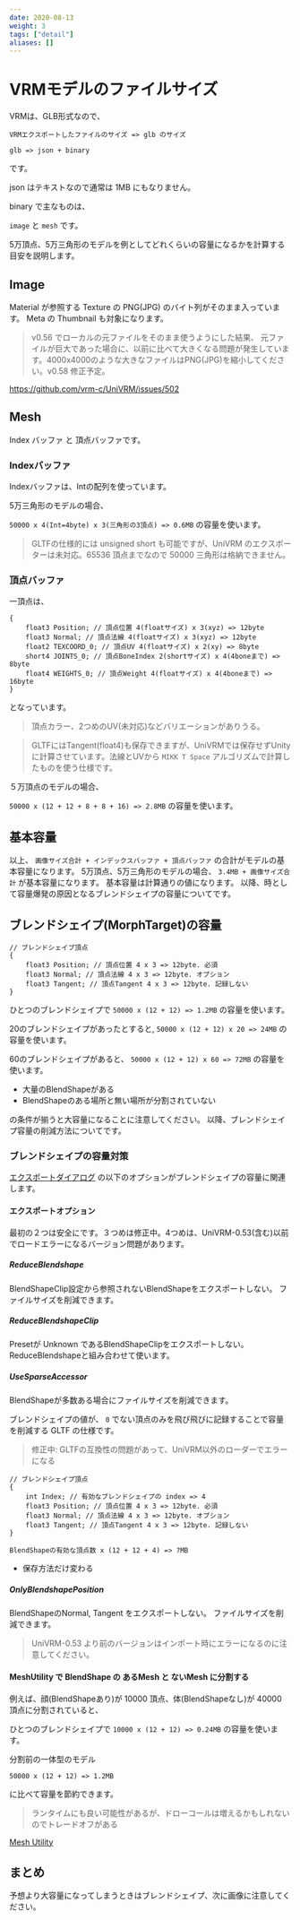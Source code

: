 ```yaml
---
date: 2020-08-13
weight: 3
tags: ["detail"]
aliases: []
---
```


# VRMモデルのファイルサイズ

VRMは、GLB形式なので、

`VRMエクスポートしたファイルのサイズ => glb のサイズ`

`glb => json + binary`

です。

json はテキストなので通常は 1MB にもなりません。

binary で主なものは、

`image` と `mesh` です。

5万頂点、5万三角形のモデルを例としてどれくらいの容量になるかを計算する目安を説明します。

## Image

Material が参照する Texture の PNG(JPG) のバイト列がそのまま入っています。
Meta の Thumbnail も対象になります。

> v0.56 でローカルの元ファイルをそのまま使うようにした結果、
元ファイルが巨大であった場合に、以前に比べて大きくなる問題が発生しています。4000x4000のような大きなファイルはPNG(JPG)を縮小してください。v0.58 修正予定。

https://github.com/vrm-c/UniVRM/issues/502

## Mesh

Index バッファ と 頂点バッファです。

### Indexバッファ

Indexバッファは、Intの配列を使っています。

5万三角形のモデルの場合、

`50000 x 4(Int=4byte) x 3(三角形の3頂点) => 0.6MB` の容量を使います。

> GLTFの仕様的には unsigned short も可能ですが、UniVRM のエクスポーターは未対応。65536 頂点までなので 50000 三角形は格納できません。

### 頂点バッファ

一頂点は、

```
{
    float3 Position; // 頂点位置 4(floatサイズ) x 3(xyz) => 12byte
    float3 Normal; // 頂点法線 4(floatサイズ) x 3(xyz) => 12byte
    float2 TEXCOORD_0; // 頂点UV 4(floatサイズ) x 2(xy) => 8byte
    short4 JOINTS_0; // 頂点BoneIndex 2(shortサイズ) x 4(4boneまで) => 8byte
    float4 WEIGHTS_0; // 頂点Weight 4(floatサイズ) x 4(4boneまで) => 16byte
}
```

となっています。

> 頂点カラー、2つめのUV(未対応)などバリエーションがありうる。

> GLTFにはTangent(float4)も保存できますが、UniVRMでは保存せずUnityに計算させています。法線とUVから `MIKK T Space` アルゴリズムで計算したものを使う仕様です。

５万頂点のモデルの場合、

`50000 x (12 + 12 + 8 + 8 + 16) => 2.8MB` の容量を使います。

## 基本容量

以上、 `画像サイズ合計 + インデックスバッファ + 頂点バッファ` の合計がモデルの基本容量になります。
5万頂点、5万三角形のモデルの場合、 `3.4MB + 画像サイズ合計` が基本容量になります。
基本容量は計算通りの値になります。
以降、時として容量爆発の原因となるブレンドシェイプの容量についてです。

## ブレンドシェイプ(MorphTarget)の容量

```
// ブレンドシェイプ頂点
{
    float3 Position; // 頂点位置 4 x 3 => 12byte. 必須
    float3 Normal; // 頂点法線 4 x 3 => 12byte. オプション
    float3 Tangent; // 頂点Tangent 4 x 3 => 12byte. 記録しない
}
```

ひとつのブレンドシェイプで `50000 x (12 + 12) => 1.2MB` の容量を使います。

20のブレンドシェイプがあったとすると,
`50000 x (12 + 12) x 20 => 24MB` の容量を使います。

60のブレンドシェイプがあると、
`50000 x (12 + 12) x 60 => 72MB` の容量を使います。

* 大量のBlendShapeがある
* BlendShapeのある場所と無い場所が分割されていない

の条件が揃うと大容量になることに注意してください。
以降、ブレンドシェイプ容量の削減方法についてです。

### ブレンドシェイプの容量対策

[エクスポートダイアログ](/univrm/export/univrm_export)
の以下のオプションがブレンドシェイプの容量に関連します。

#### エクスポートオプション

最初の２つは安全にです。３つめは修正中。4つめは、UniVRM-0.53(含む)以前でロードエラーになるバージョン問題があります。

##### ReduceBlendshape
BlendShapeClip設定から参照されないBlendShapeをエクスポートしない。
ファイルサイズを削減できます。

##### ReduceBlendshapeClip
Presetが Unknown であるBlendShapeClipをエクスポートしない。
ReduceBlendshapeと組み合わせて使います。

##### UseSparseAccessor
BlendShapeが多数ある場合にファイルサイズを削減できます。

ブレンドシェイプの値が、 `0` でない頂点のみを飛び飛びに記録することで容量を削減する GLTF の仕様です。

> 修正中: GLTFの互換性の問題があって、UniVRM以外のローダーでエラーになる

```
// ブレンドシェイプ頂点
{
    int Index; // 有効なブレンドシェイプの index => 4
    float3 Position; // 頂点位置 4 x 3 => 12byte. 必須
    float3 Normal; // 頂点法線 4 x 3 => 12byte. オプション
    float3 Tangent; // 頂点Tangent 4 x 3 => 12byte. 記録しない
}
```

`BlendShapeの有効な頂点数 x (12 + 12 + 4) => ?MB`

* 保存方法だけ変わる

##### OnlyBlendshapePosition
BlendShapeのNormal, Tangent をエクスポートしない。
ファイルサイズを削減できます。

> UniVRM-0.53 より前のバージョンはインポート時にエラーになるのに注意してください。

#### MeshUtility で BlendShape の あるMesh と ないMesh に分割する

例えば、顔(BlendShapeあり)が 10000 頂点、体(BlendShapeなし)が 40000 頂点に分割されていると、

ひとつのブレンドシェイプで `10000 x (12 + 12) => 0.24MB` の容量を使います。

分割前の一体型のモデル

`50000 x (12 + 12) => 1.2MB` 

に比べて容量を節約できます。

> ランタイムにも良い可能性があるが、ドローコールは増えるかもしれないのでトレードオフがある

[Mesh Utility](/gltf/mesh_utility)

## まとめ

予想より大容量になってしまうときはブレンドシェイプ、次に画像に注意してください。
